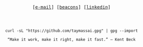 <div align="center">

<!-- <h2></h2><br> -->

<p align="center">
    <samp>
      [<a href="mailto:taynaramassai@gmail.com">e-mail</a>]
      [<a href="https://beacons.ai/taymassai">beacons</a>]
      [<a href="https://www.linkedin.com/in/tmassai/">linkedin</a>]
    </samp>
</p>

<h2></h2><br>

```
curl -sL "https://github.com/taymassai.gpg" | gpg --import
```

```console
“Make it work, make it right, make it fast.” – Kent Beck
```
</div>

